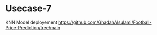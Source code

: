 # Usecase-7

KNN Model deployement 
https://github.com/GhadahAlsulami/Football-Price-Prediction/tree/main
